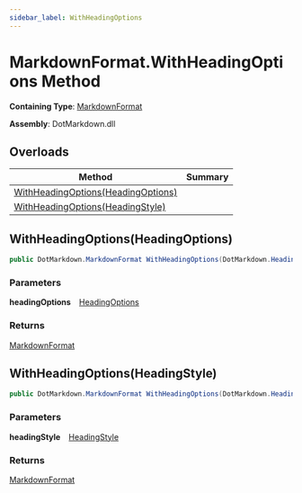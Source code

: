 ```yaml
---
sidebar_label: WithHeadingOptions
---
```


# MarkdownFormat\.WithHeadingOptions Method

**Containing Type**: [MarkdownFormat](../index.md)

**Assembly**: DotMarkdown\.dll

## Overloads

| Method | Summary |
| ------ | ------- |
| [WithHeadingOptions(HeadingOptions)](#DotMarkdown_MarkdownFormat_WithHeadingOptions_DotMarkdown_HeadingOptions_) | |
| [WithHeadingOptions(HeadingStyle)](#DotMarkdown_MarkdownFormat_WithHeadingOptions_DotMarkdown_HeadingStyle_) | |

## WithHeadingOptions\(HeadingOptions\) <a id="DotMarkdown_MarkdownFormat_WithHeadingOptions_DotMarkdown_HeadingOptions_"></a>

```csharp
public DotMarkdown.MarkdownFormat WithHeadingOptions(DotMarkdown.HeadingOptions headingOptions)
```

### Parameters

**headingOptions** &ensp; [HeadingOptions](../../HeadingOptions/index.md)

### Returns

[MarkdownFormat](../index.md)

## WithHeadingOptions\(HeadingStyle\) <a id="DotMarkdown_MarkdownFormat_WithHeadingOptions_DotMarkdown_HeadingStyle_"></a>

```csharp
public DotMarkdown.MarkdownFormat WithHeadingOptions(DotMarkdown.HeadingStyle headingStyle)
```

### Parameters

**headingStyle** &ensp; [HeadingStyle](../../HeadingStyle/index.md)

### Returns

[MarkdownFormat](../index.md)

